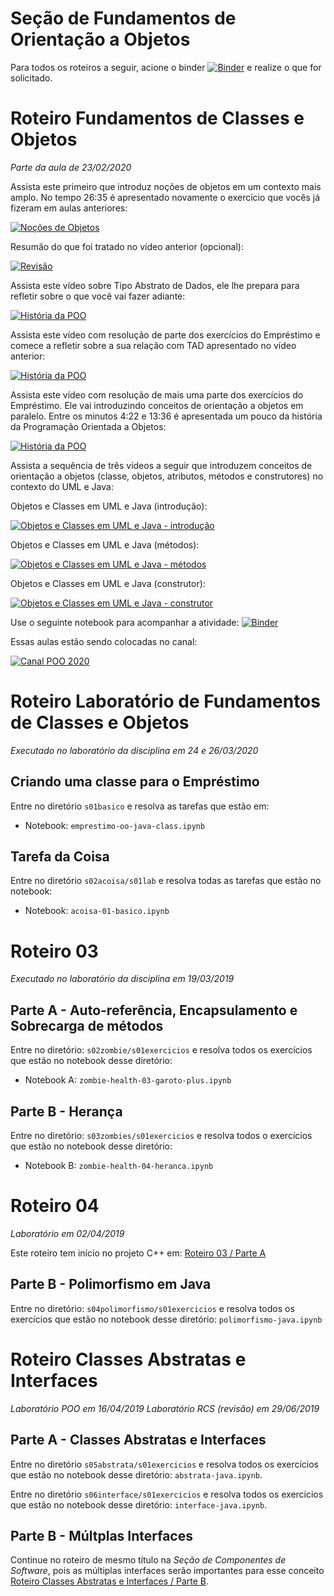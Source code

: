 # Seção de Fundamentos de Orientação a Objetos

Para todos os roteiros a seguir, acione o binder [![Binder](https://mybinder.org/badge_logo.svg)](https://mybinder.org/v2/gh/santanche/java2learn.git/v1.0.1?urlpath=lab) e realize o que for solicitado.

# Roteiro Fundamentos de Classes e Objetos

*Parte da aula de 23/02/2020*

Assista este primeiro que introduz noções de objetos em um contexto mais amplo. No tempo 26:35 é apresentado novamente o exercício que vocês já fizeram em aulas anteriores:

[![Noções de Objetos](http://img.youtube.com/vi/heFIk524VUM/0.jpg)](https://youtu.be/heFIk524VUM)

Resumão do que foi tratado no vídeo anterior (opcional):

[![Revisão](http://img.youtube.com/vi/vCaDt0Uz33M/0.jpg)](https://youtu.be/vCaDt0Uz33M)

Assista este vídeo sobre Tipo Abstrato de Dados, ele lhe prepara para refletir sobre o que você vai fazer adiante:

[![História da POO](http://img.youtube.com/vi/1t-1AnE8dBE/0.jpg)](https://youtu.be/1t-1AnE8dBE)

Assista este vídeo com resolução de parte dos exercícios do Empréstimo e comece a refletir sobre a sua relação com TAD apresentado no vídeo anterior:

[![História da POO](http://img.youtube.com/vi/7Gy6fKWhS3s/0.jpg)](https://youtu.be/7Gy6fKWhS3s)

Assista este vídeo com resolução de mais uma parte dos exercícios do Empréstimo. Ele vai introduzindo conceitos de orientação a objetos em paralelo. Entre os minutos 4:22 e 13:36 é apresentada um pouco da história da Programação Orientada a Objetos:

[![História da POO](http://img.youtube.com/vi/xw6RitSC3CA/0.jpg)](https://youtu.be/xw6RitSC3CA)

Assista a sequência de três vídeos a seguir que introduzem conceitos de orientação a objetos (classe, objetos, atributos, métodos e construtores) no contexto do UML e Java:

Objetos e Classes em UML e Java (introdução):

[![Objetos e Classes em UML e Java - introdução](http://img.youtube.com/vi/4eTc12y7ARk/0.jpg)](https://youtu.be/4eTc12y7ARk)

Objetos e Classes em UML e Java (métodos):

[![Objetos e Classes em UML e Java - métodos](http://img.youtube.com/vi/66PaoPsV0RQ/0.jpg)](https://youtu.be/66PaoPsV0RQ)

Objetos e Classes em UML e Java (construtor):

[![Objetos e Classes em UML e Java - construtor](http://img.youtube.com/vi/0NLxdxbs5S0/0.jpg)](https://youtu.be/0NLxdxbs5S0)

Use o seguinte notebook para acompanhar a atividade:
[![Binder](https://mybinder.org/badge_logo.svg)](https://mybinder.org/v2/gh/santanche/java2learn/v1.0.1?filepath=notebooks%2Fpt%2Fc02oo%2Fs01basico%2Fclasse-objeto-basico.ipynb?urlpath=lab)

Essas aulas estão sendo colocadas no canal:

[![Canal POO 2020](http://img.youtube.com/vi/heFIk524VUM/0.jpg)](https://www.youtube.com/playlist?list=PL3JRjVnXiTBbKQsuMm_rnu31AK8RAy0yO)

# Roteiro Laboratório de Fundamentos de Classes e Objetos

*Executado no laboratório da disciplina em 24 e 26/03/2020*

## Criando uma classe para o Empréstimo

Entre no diretório `s01basico` e resolva as tarefas que estão em:
* Notebook: `emprestimo-oo-java-class.ipynb`

## Tarefa da Coisa

Entre no diretório `s02acoisa/s01lab` e resolva todas as tarefas que estão no notebook:
  * Notebook: `acoisa-01-basico.ipynb`
 
# Roteiro 03
*Executado no laboratório da disciplina em 19/03/2019*

## Parte A - Auto-referência, Encapsulamento e Sobrecarga de métodos

Entre no diretório: `s02zombie/s01exercicios` e resolva todos os exercícios que estão no notebook desse diretório:
* Notebook A: `zombie-health-03-garoto-plus.ipynb`

## Parte B - Herança

Entre no diretório: `s03zombies/s01exercicios` e resolva todos o exercícios que estão no notebook desse diretório:
* Notebook B: `zombie-health-04-heranca.ipynb`

# Roteiro 04
*Laboratório em 02/04/2019*

Este roteiro tem início no projeto C++ em: [Roteiro 03 / Parte A](https://github.com/santanche/c2learn/tree/master/notebook/pt/c51oo)

## Parte B - Polimorfismo em Java

Entre no diretório: `s04polimorfismo/s01exercicios` e resolva todos os exercícios que estão no notebook desse diretório: `polimorfismo-java.ipynb`

# Roteiro Classes Abstratas e Interfaces
*Laboratório POO em 16/04/2019*
*Laboratório RCS (revisão) em 29/06/2019*

## Parte A - Classes Abstratas e Interfaces

Entre no diretório `s05abstrata/s01exercicios` e resolva todos os exercícios que estão no notebook desse diretório: `abstrata-java.ipynb`.

Entre no diretório `s06interface/s01exercicios` e resolva todos os exercícios que estão no notebook desse diretório: `interface-java.ipynb`.

## Parte B - Múltplas Interfaces

Continue no roteiro de mesmo título na *Seção de Componentes de Software*, pois as múltiplas interfaces serão importantes para esse conceito [Roteiro Classes Abstratas e Interfaces / Parte B](../c04components/).